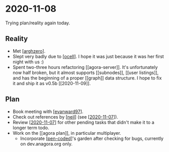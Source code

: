 # 2020-11-08

Trying plan/reality again today.

## Reality
- Met [[arghzero]].
- Slept very badly due to [[ocell]]. I hope it was just because it was her first night with us :)
- Spent two-three hours refactoring [[agora-server]]. It's unfortunately now half broken, but it almost supports [[subnodes]], [[user listings]], and has the beginning of a proper [[graph]] data structure. I hope to fix it and ship it as v0.5b [[2020-11-09]].

## Plan
- Book meeting with [[evanward97]].
- Check out references by [[neil]] (see [[2020-11-07]]).
- Review [[2020-11-07]] for other pending tasks that didn't make it to a longer term todo.
- Work on the [[agora plan]], in particular multiplayer.
  - Incorporate [[pen-coded]]'s garden after checking for bugs, currently on dev.anagora.org only.

[//begin]: # "Autogenerated link references for markdown compatibility"
[arghzero]: ../arghzero "Arghzero"
[ocell]: ../ocell "Ocell"
[evanward97]: ../evanward97 "Evanward97"
[neil]: ../neil "Neil"
[2020-11-07]: 2020-11-07 "2020-11-07"
[pen-coded]: ../pen-coded "Pen Coded"
[//end]: # "Autogenerated link references"